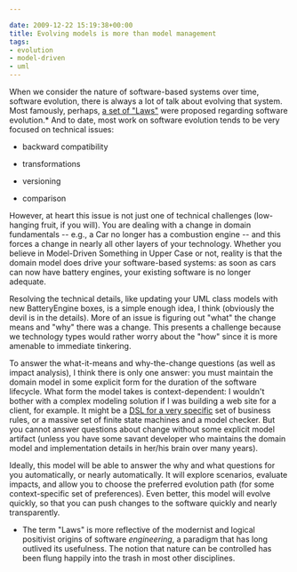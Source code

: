 ```yaml
---

date: 2009-12-22 15:19:38+00:00
title: Evolving models is more than model management
tags:
- evolution
- model-driven
- uml
---
```


When we consider the nature of software-based systems over time, software evolution, there is always a lot of talk about evolving that system. Most famously, perhaps, [a set of "Laws"](http://en.wikipedia.org/wiki/Lehman%27s_laws_of_software_evolution) were proposed regarding software evolution.* And to date, most work on software evolution tends to be very focused on technical issues:



	
  * backward compatibility

	
  * transformations

	
  * versioning

	
  * comparison


However, at heart this issue is not just one of technical challenges (low-hanging fruit, if you will). You are dealing with a change in domain fundamentals -- e.g., a Car no longer has a combustion engine -- and this forces a change in nearly all other layers of your technology. Whether you believe in Model-Driven Something in Upper Case or not, reality is that the domain model does drive your software-based systems: as soon as cars can now have battery engines, your existing software is no longer adequate.

Resolving the technical details, like updating your UML class models with new BatteryEngine boxes, is a simple enough idea, I think (obviously the devil is in the details). More of an issue is figuring out "what" the change means and "why" there was a change. This presents a challenge because we technology types would rather worry about the "how" since it is more amenable to immediate tinkering.

To answer the what-it-means and why-the-change questions (as well as impact analysis), I think there is only one answer: you must maintain the domain model in some explicit form for the duration of the software lifecycle. What form the model takes is context-dependent: I wouldn't bother with a complex modeling solution if I was building a web site for a client, for example. It might be a [DSL for a very specific](http://www.infoq.com/articles/dsl-evolution) set of business rules, or a massive set of finite state machines and a model checker. But you cannot answer questions about change without some explicit model artifact (unless you have some savant developer who maintains the domain model and implementation details in her/his brain over many years).

Ideally, this model will be able to answer the why and what questions for you automatically, or nearly automatically. It will explore scenarios, evaluate impacts, and allow you to choose the preferred evolution path (for some context-specific set of preferences). Even better, this model will evolve quickly, so that you can push changes to the software quickly and nearly transparently.

* The term "Laws" is more reflective of the modernist and logical positivist origins of software _engineering_, a paradigm that has long outlived its usefulness. The notion that nature can be controlled has been flung happily into the trash in most other disciplines.
